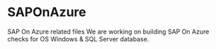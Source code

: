 # SAPOnAzure
SAP On Azure related files
We are working on building SAP On Azure checks for OS Windows & SQL Server database.
